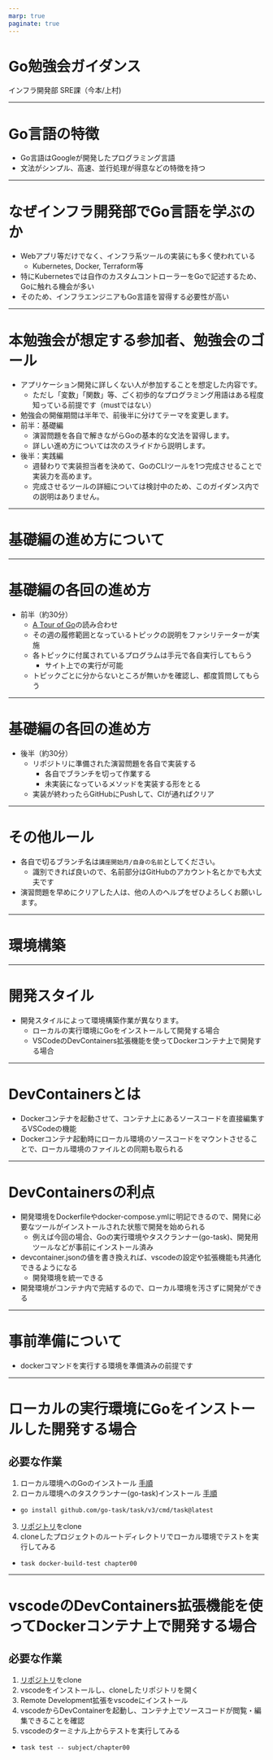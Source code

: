 ```yaml
---
marp: true
paginate: true
---
```


# Go勉強会ガイダンス

インフラ開発部 SRE課（今本/上村)

---

# Go言語の特徴

- Go言語はGoogleが開発したプログラミング言語
- 文法がシンプル、高速、並行処理が得意などの特徴を持つ

---

# なぜインフラ開発部でGo言語を学ぶのか

- Webアプリ等だけでなく、インフラ系ツールの実装にも多く使われている
  - Kubernetes, Docker, Terraform等
- 特にKubernetesでは自作のカスタムコントローラーをGoで記述するため、Goに触れる機会が多い
- そのため、インフラエンジニアもGo言語を習得する必要性が高い

---

# 本勉強会が想定する参加者、勉強会のゴール

- アプリケーション開発に詳しくない人が参加することを想定した内容です。
  - ただし「変数」「関数」等、ごく初歩的なプログラミング用語はある程度知っている前提です（mustではない）
- 勉強会の開催期間は半年で、前後半に分けてテーマを変更します。
- 前半：基礎編
  - 演習問題を各自で解きながらGoの基本的な文法を習得します。
  - 詳しい進め方については次のスライドから説明します。
- 後半：実践編
  - 週替わりで実装担当者を決めて、GoのCLIツールを1つ完成させることで実装力を高めます。
  - 完成させるツールの詳細については検討中のため、このガイダンス内での説明はありません。

---

# 基礎編の進め方について

---

# 基礎編の各回の進め方

- 前半（約30分）
  - [A Tour of Go](https://go-tour-jp.appspot.com/)の読み合わせ
  - その週の履修範囲となっているトピックの説明をファシリテーターが実施
  - 各トピックに付属されているプログラムは手元で各自実行してもらう
    - サイト上での実行が可能
  - トピックごとに分からないところが無いかを確認し、都度質問してもらう

---

# 基礎編の各回の進め方

- 後半（約30分）
  - リポジトリに準備された演習問題を各自で実装する
    - 各自でブランチを切って作業する
    - 未実装になっているメソッドを実装する形をとる
  - 実装が終わったらGitHubにPushして、CIが通ればクリア

---

# その他ルール

- 各自で切るブランチ名は`講座開始月/自身の名前`としてください。
  - 識別できれば良いので、名前部分はGitHubのアカウント名とかでも大丈夫です
- 演習問題を早めにクリアした人は、他の人のヘルプをぜひよろしくお願いします。

---

# 環境構築

---

# 開発スタイル

- 開発スタイルによって環境構築作業が異なります。
  - ローカルの実行環境にGoをインストールして開発する場合
  - VSCodeのDevContainers拡張機能を使ってDockerコンテナ上で開発する場合

---

# DevContainersとは

+ Dockerコンテナを起動させて、コンテナ上にあるソースコードを直接編集するVSCodeの機能
+ Dockerコンテナ起動時にローカル環境のソースコードをマウントさせることで、ローカル環境のファイルとの同期も取られる

---

# DevContainersの利点

+ 開発環境をDockerfileやdocker-compose.ymlに明記できるので、開発に必要なツールがインストールされた状態で開発を始められる
  + 例えば今回の場合、Goの実行環境やタスクランナー(go-task)、開発用ツールなどが事前にインストール済み
+ devcontainer.jsonの値を書き換えれば、vscodeの設定や拡張機能も共通化できるようになる
  + 開発環境を統一できる
+ 開発環境がコンテナ内で完結するので、ローカル環境を汚さずに開発ができる

---

# 事前準備について

+ dockerコマンドを実行する環境を準備済みの前提です

---

# ローカルの実行環境にGoをインストールした開発する場合

## 必要な作業

1. ローカル環境へのGoのインストール [手順](https://go.dev/doc/install)
2. ローカル環境へのタスクランナー(go-task)インストール [手順](https://taskfile.dev/installation/#go-modules)
  + `go install github.com/go-task/task/v3/cmd/task@latest`
3. [リポジトリ](https://github.com/kurupeku/hello-golang)をclone
4. cloneしたプロジェクトのルートディレクトリでローカル環境でテストを実行してみる
  + `task docker-build-test chapter00`

---

# vscodeのDevContainers拡張機能を使ってDockerコンテナ上で開発する場合

## 必要な作業

1. [リポジトリ](https://github.com/kurupeku/hello-golang)をclone
2. vscodeをインストールし、cloneしたリポジトリを開く
3. Remote Development拡張をvscodeにインストール
4. vscodeからDevContainerを起動し、コンテナ上でソースコードが閲覧・編集できることを確認
5. vscodeのターミナル上からテストを実行してみる
  + `task test -- subject/chapter00`
